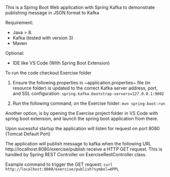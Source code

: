 This is a Spring Boot Web application with Spring Kafka to demonstrate publishing message in JSON format to Kafka

Requirement: 
- Java > 8.
- Kafka (tested with version 3)
- Maven

Optional:
- IDE like VS Code (WIth Spring Boot Extension)

To run the code checkout Exercise folder
1. Ensure the following properties in ~application.properties~ file (in resource folder) is updated to the correct Kafka server address, port, and SSL configuration.
				`spring.kafka.bootstrap-servers=127.0.0.1:9092`
		
2. Run the following command, on the Exercise folder: 
				`mvn spring-boot:run`

Another option, is by opening the Exercise project folder in VS Code with spring boot extension, and launch the spring boot application from there.

Upon sucessful startup the application will listen for request on port 8080 (Tomcat Default Port)

The application will publish message to kafka when the following URL http://localhost:8080/exercise/publish receive a HTTP GET request. 
This is handled by Spring REST Controller on ExerciseRestController class.

Example command to trigger the GET request:
	`curl http://localhost:8080/exercise/publish?symbol=APPL`



